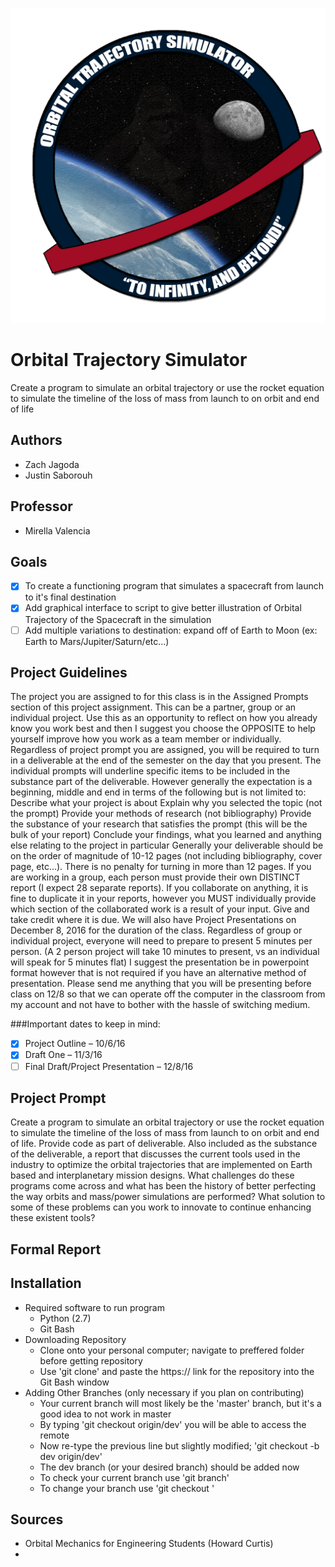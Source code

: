 ![Orbital Trajectory Simulator Logo](https://raw.githubusercontent.com/jagod101/OrbitalTrajectorySimulator/dev/Images/Logo.jpg)

# Orbital Trajectory Simulator
Create a program to simulate an orbital trajectory or  use the rocket equation to simulate the timeline of the loss of mass from launch to on orbit and  end of life

## Authors
* Zach Jagoda
* Justin Saborouh

## Professor
* Mirella Valencia

## Goals
- [X] To create a functioning program that simulates a spacecraft from launch to it's final destination
- [X] Add graphical interface to script to give better illustration of Orbital Trajectory of the Spacecraft in the simulation
- [ ] Add multiple variations to destination: expand off of Earth to Moon (ex: Earth to Mars/Jupiter/Saturn/etc...)

## Project Guidelines
The project you are assigned to for this class is in the Assigned Prompts section of this project assignment. This can be a partner, group or an individual project. Use this as an opportunity to reflect on how you already know you work best and then I suggest you choose the OPPOSITE to help yourself improve how you work as a team member or individually. Regardless of project prompt you are assigned, you will be required to turn in a deliverable at the end of the semester on the day that you present. The individual prompts will underline specific items to be included in the substance part of the deliverable. However generally the expectation is a beginning, middle and end in terms of the following but is not limited to:
Describe what your project is about
Explain why you selected the topic (not the prompt)
Provide your methods of research (not bibliography)
Provide the substance of your research that satisfies the prompt (this will be the bulk of your report)
Conclude your findings, what you learned and anything else relating to the project in particular
Generally your deliverable should be on the order of magnitude of 10-12 pages (not including bibliography, cover page, etc…). There is no penalty for turning in more than 12 pages. If you are working in a group, each person must provide their own DISTINCT report (I expect 28 separate reports). If you collaborate on anything, it is fine to duplicate it in your reports, however you MUST individually provide which section of the collaborated work is a result of your input. Give and take credit where it is due.
We will also have Project Presentations on December 8, 2016 for the duration of the class. Regardless of group or individual project, everyone will need to prepare to present 5 minutes per person. (A 2 person project will take 10 minutes to present, vs an individual will speak for 5 minutes flat) I suggest the presentation be in powerpoint format however that is not required if you have an alternative method of presentation. Please send me anything that you will be presenting before class on 12/8 so that we can operate off the computer in the classroom from my account and not have to bother with the hassle of switching medium.

###Important dates to keep in mind:
- [X] Project Outline – 10/6/16
- [X] Draft One – 11/3/16
- [ ] Final Draft/Project Presentation – 12/8/16

## Project Prompt
Create a program to simulate an orbital trajectory or use the rocket equation to simulate the timeline of the loss of mass from launch to on orbit and end of life. Provide code as part of deliverable. Also included as the substance of the deliverable, a report that discusses the current tools used in the industry to optimize the orbital trajectories that are implemented on Earth based and interplanetary mission designs. What challenges do these programs come across and what has been the history of better perfecting the way orbits and mass/power simulations are performed? What solution to some of these problems can you work to innovate to continue enhancing these existent tools?

## Formal Report

## Installation
- Required software to run program
  - Python (2.7)
  - Git Bash
- Downloading Repository
  - Clone onto your personal computer; navigate to preffered folder before getting repository
  - Use 'git clone' and paste the https:// link for the repository into the Git Bash window
- Adding Other Branches (only necessary if you plan on contributing)
  - Your current branch will most likely be the 'master' branch, but it's a good idea to not work in master
  - By typing 'git checkout origin/dev' you will be able to access the remote
  - Now re-type the previous line but slightly modified; 'git checkout -b dev origin/dev'
  - The dev branch (or your desired branch) should be added now
  - To check your current branch use 'git branch'
  - To change your branch use 'git checkout <insert branch name>'

## Sources
* Orbital Mechanics for Engineering Students (Howard Curtis)
* 
